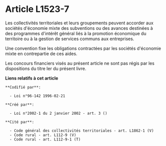 # Article L1523-7

Les collectivités territoriales et leurs groupements peuvent accorder aux sociétés d'économie mixte des subventions ou des
avances destinées à des programmes d'intérêt général liés à la promotion économique du territoire ou à la gestion de services
communs aux entreprises.

Une convention fixe les obligations contractées par les sociétés d'économie mixte en contrepartie de ces aides.

Les concours financiers visés au présent article ne sont pas régis par les dispositions du titre Ier du présent livre.

**Liens relatifs à cet article**

	**Codifié par**:

	  - Loi n°96-142 1996-02-21

	**Créé par**:

	  - Loi n°2002-1 du 2 janvier 2002 - art. 3 ()

	**Cité par**:

	  - Code général des collectivités territoriales - art. L1862-1 (V)
	  - Code rural - art. L112-9 (V)
	  - Code rural - art. L112-9-1 (T)
